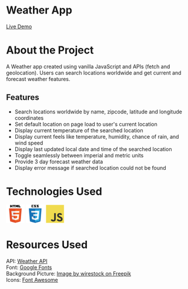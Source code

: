 # Weather App

<a href="https://syl1m.github.io/weather_app/">Live Demo </a>

# About the Project

A Weather app created using vanilla JavaScript and APIs (fetch and geolocation). Users can search locations worldwide and get current and forecast weather features.

## Features

- Search locations worldwide by name, zipcode, latitude and longitude coordinates
- Set default location on page load to user's current location
- Display current temperature of the searched location
- Display current feels like temperature, humidity, chance of rain, and wind speed
- Display last updated local date and time of the searched location
- Toggle seamlessly between imperial and metric units
- Provide 3 day forecast weather data
- Display error message if searched location could not be found

# Technologies Used

<img src="https://github.com/devicons/devicon/blob/master/icons/html5/html5-original-wordmark.svg" width="50"> <img src="https://github.com/devicons/devicon/blob/master/icons/css3/css3-original-wordmark.svg" width="50"> <img src="https://github.com/devicons/devicon/blob/master/icons/javascript/javascript-original.svg" width="50">

# Resources Used

API: <a href="https://www.weatherapi.com">Weather API</a>
\
Font: <a href="https://fonts.google.com/">Google Fonts</a>
\
Background Picture: <a href="https://www.freepik.com/free-photo/aerial-shot-beautiful-tree-forest-covered-with-fog-bled-slovenia_9184586.htm#page=6&query=nature&position=15&from_view=search&track=sph&uuid=926c5c54-e2e6-4640-9ce9-35ce8ae2ba75"> Image by wirestock on Freepik</a>
\
Icons: <a href="https://fontawesome.com/">Font Awesome</a>
  

  
